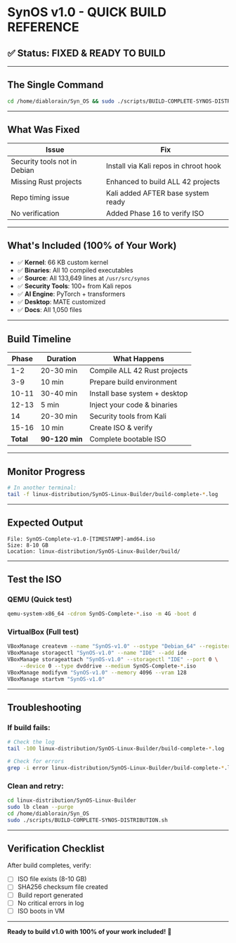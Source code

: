 # SynOS v1.0 - QUICK BUILD REFERENCE

## ✅ Status: FIXED & READY TO BUILD

---

## The Single Command

```bash
cd /home/diablorain/Syn_OS && sudo ./scripts/BUILD-COMPLETE-SYNOS-DISTRIBUTION.sh
```

---

## What Was Fixed

| Issue                        | Fix                                   |
| ---------------------------- | ------------------------------------- |
| Security tools not in Debian | Install via Kali repos in chroot hook |
| Missing Rust projects        | Enhanced to build ALL 42 projects     |
| Repo timing issue            | Kali added AFTER base system ready    |
| No verification              | Added Phase 16 to verify ISO          |

---

## What's Included (100% of Your Work)

-   ✅ **Kernel**: 66 KB custom kernel
-   ✅ **Binaries**: All 10 compiled executables
-   ✅ **Source**: All 133,649 lines at `/usr/src/synos`
-   ✅ **Security Tools**: 100+ from Kali repos
-   ✅ **AI Engine**: PyTorch + transformers
-   ✅ **Desktop**: MATE customized
-   ✅ **Docs**: All 1,050 files

---

## Build Timeline

| Phase     | Duration       | What Happens                  |
| --------- | -------------- | ----------------------------- |
| 1-2       | 20-30 min      | Compile ALL 42 Rust projects  |
| 3-9       | 10 min         | Prepare build environment     |
| 10-11     | 30-40 min      | Install base system + desktop |
| 12-13     | 5 min          | Inject your code & binaries   |
| 14        | 20-30 min      | Security tools from Kali      |
| 15-16     | 10 min         | Create ISO & verify           |
| **Total** | **90-120 min** | Complete bootable ISO         |

---

## Monitor Progress

```bash
# In another terminal:
tail -f linux-distribution/SynOS-Linux-Builder/build-complete-*.log
```

---

## Expected Output

```
File: SynOS-Complete-v1.0-[TIMESTAMP]-amd64.iso
Size: 8-10 GB
Location: linux-distribution/SynOS-Linux-Builder/build/
```

---

## Test the ISO

### QEMU (Quick test)

```bash
qemu-system-x86_64 -cdrom SynOS-Complete-*.iso -m 4G -boot d
```

### VirtualBox (Full test)

```bash
VBoxManage createvm --name "SynOS-v1.0" --ostype "Debian_64" --register
VBoxManage storagectl "SynOS-v1.0" --name "IDE" --add ide
VBoxManage storageattach "SynOS-v1.0" --storagectl "IDE" --port 0 \
    --device 0 --type dvddrive --medium SynOS-Complete-*.iso
VBoxManage modifyvm "SynOS-v1.0" --memory 4096 --vram 128
VBoxManage startvm "SynOS-v1.0"
```

---

## Troubleshooting

### If build fails:

```bash
# Check the log
tail -100 linux-distribution/SynOS-Linux-Builder/build-complete-*.log

# Check for errors
grep -i error linux-distribution/SynOS-Linux-Builder/build-complete-*.log
```

### Clean and retry:

```bash
cd linux-distribution/SynOS-Linux-Builder
sudo lb clean --purge
cd /home/diablorain/Syn_OS
sudo ./scripts/BUILD-COMPLETE-SYNOS-DISTRIBUTION.sh
```

---

## Verification Checklist

After build completes, verify:

-   [ ] ISO file exists (8-10 GB)
-   [ ] SHA256 checksum file created
-   [ ] Build report generated
-   [ ] No critical errors in log
-   [ ] ISO boots in VM

---

**Ready to build v1.0 with 100% of your work included!** 🚀
